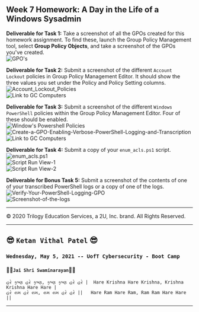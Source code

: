 ## Week 7 Homework: A Day in the Life of a Windows Sysadmin  

**Deliverable for Task 1:** Take a screenshot of all the GPOs created for this homework assignment. To find these, launch the Group Policy Management tool, select **Group Policy Objects**, and take a screenshot of the GPOs you've created.  
![GPO's](/Images/1-GPO-Disable-Local-Link-Multicast-Name-Resolution-(LLMNR).PNG)  

**Deliverable for Task 2:** Submit a screenshot of the different `Account Lockout` policies in Group Policy Management Editor. It should show the three values you set under the Policy and Policy Setting columns.  
![Account_Lockout_Policies](/Images/2-Create-a-GPO-Account-Lockout.PNG)  
![Link to GC Computers](/Images/2-1-Link-to-GC-Computers.PNG)  

**Deliverable for Task 3:** Submit a screenshot of the different `Windows PowerShell` policies within the Group Policy Management Editor. Four of these should be enabled.  
![Window's Powershell Policies](/Images/3-Create-a-GPO-Enabling-Verbose-PowerShell-Logging-and-Transcription.PNG)  
![Create-a-GPO-Enabling-Verbose-PowerShell-Logging-and-Transcription](/Images/3-1-Create-a-GPO-Enabling-Verbose-PowerShell-Logging-and-Transcription.PNG)  
![Link to GC Computers](/Images/3-2-Link-to-GC-Computers.PNG)    

**Deliverable for Task 4:** Submit a copy of your `enum_acls.ps1` script.  
![enum_acls.ps1](/Images/4-Create-a-Script-Enumerate-Access-Control-Lists.PNG)  
![Script Run View-1](/Images/4-1-Script-run-view.PNG)  
![Script Run View-2](/Images/4-2-Script-run-view.PNG)  

**Deliverable for Bonus Task 5:** Submit a screenshot of the contents of one of your transcribed PowerShell logs or a copy of one of the logs.  
![Verify-Your-PowerShell-Logging-GPO](/Images/5-Verify-Your-PowerShell-Logging-GPO.PNG)  
![Screenshot-of-the-logs](/Images/5-1-Screenshot-of-the-logs.PNG)  

---

© 2020 Trilogy Education Services, a 2U, Inc. brand. All Rights Reserved.

---
  
## :sunglasses: `Ketan Vithal Patel` :sunglasses:  


### `Wednesday, May 5, 2021 -- UofT Cybersecurity - Boot Camp`
#### :rose::rose:`Jai Shri Swaminarayan`:rose::rose:
```
હરે કૃષ્ણ હરે કૃષ્ણ, કૃષ્ણ કૃષ્ણ હરે હરે |  Hare Krishna Hare Krishna, Krishna Krishna Hare Hare |
હરે રામ હરે રામ, રામ રામ હરે હરે ||   Hare Ram Hare Ram, Ram Ram Hare Hare ||
```
---  
